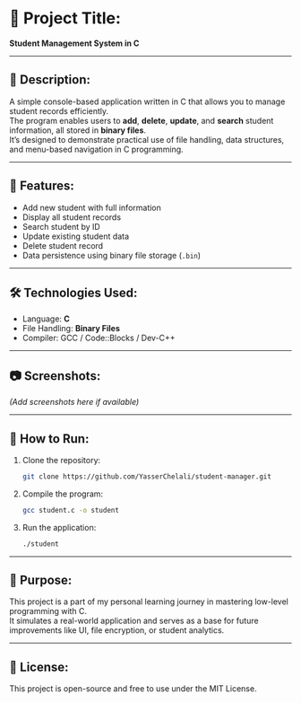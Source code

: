 
# 📌 Project Title:
**Student Management System in C**

---

## 📄 Description:
A simple console-based application written in C that allows you to manage student records efficiently.  
The program enables users to **add**, **delete**, **update**, and **search** student information, all stored in **binary files**.  
It’s designed to demonstrate practical use of file handling, data structures, and menu-based navigation in C programming.

---

## 🚀 Features:
- Add new student with full information  
- Display all student records  
- Search student by ID  
- Update existing student data  
- Delete student record  
- Data persistence using binary file storage (`.bin`)

---

## 🛠️ Technologies Used:
- Language: **C**
- File Handling: **Binary Files**
- Compiler: GCC / Code::Blocks / Dev-C++

---

## 📷 Screenshots:
*(Add screenshots here if available)*

---

## 📁 How to Run:
1. Clone the repository:
   ```bash
   git clone https://github.com/YasserChelali/student-manager.git
   ```
2. Compile the program:
   ```bash
   gcc student.c -o student
   ```
3. Run the application:
   ```bash
   ./student
   ```

---

## 🎯 Purpose:
This project is a part of my personal learning journey in mastering low-level programming with C.  
It simulates a real-world application and serves as a base for future improvements like UI, file encryption, or student analytics.

---

## 🔗 License:
This project is open-source and free to use under the MIT License.
